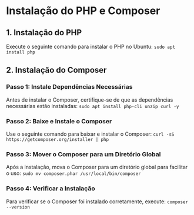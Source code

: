 # Instalação do PHP e Composer

## 1. Instalação do PHP

Execute o seguinte comando para instalar o PHP no Ubuntu:
`sudo apt install php`

## 2. Instalação do Composer

### Passo 1: Instale Dependências Necessárias

Antes de instalar o Composer, certifique-se de que as dependências necessárias estão instaladas:
`sudo apt install php-cli unzip curl -y`

### Passo 2: Baixe e Instale o Composer

Use o seguinte comando para baixar e instalar o Composer:
`curl -sS https://getcomposer.org/installer | php`

### Passo 3: Mover o Composer para um Diretório Global

Após a instalação, mova o Composer para um diretório global para facilitar o uso:
`sudo mv composer.phar /usr/local/bin/composer`

### Passo 4: Verificar a Instalação

Para verificar se o Composer foi instalado corretamente, execute:
`composer --version`
